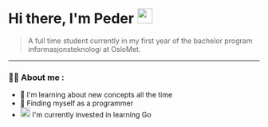 <h1>
  Hi there, I'm Peder
  <img src="https://media.giphy.com/media/hvRJCLFzcasrR4ia7z/giphy.gif" width="30px"/>
</h1>

> A full time student currently in my first year of the bachelor program informasjonsteknologi at OsloMet.

---

### :technologist: About me :

- :seedling: I'm learning about new concepts all the time
- :telescope: Finding myself as a programmer
- <span><img src="https://raw.githubusercontent.com/egonelbre/gophers/master/.thumb/animation/gopher-dance-long-3x.gif" width="20"/> I'm currently invested in learning Go </span>
